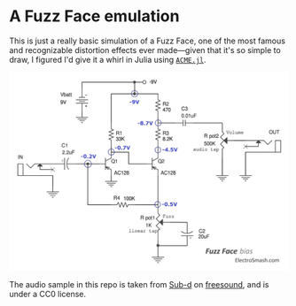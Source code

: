 # A Fuzz Face emulation
This is just a really basic simulation of a Fuzz Face, one of the most famous
and recognizable distortion effects ever made—given that it's so simple to draw,
I figured I'd give it a whirl in Julia using [`ACME.jl`][acme].

[![The schematic for the fuzzface pedal, taken from ElectroSmash.](img/fuzz-face-bias.jpg)][electrosmash]

The audio sample in this repo is taken from [Sub-d][subd] on
[freesound][freesound], and is under a CC0 license.


[acme]: https://github.com/HSU-ANT/ACME.jl

[electrosmash]: https://www.electrosmash.com/fuzz-face

[subd]: https://freesound.org/people/Sub-d/sounds/49658/

[freesound]: https://freesound.org
